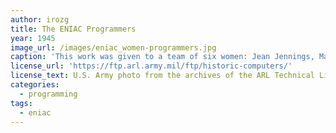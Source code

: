 ```yaml
---
author: irozg
title: The ENIAC Programmers
year: 1945
image_url: /images/eniac_women-programmers.jpg
caption: 'This work was given to a team of six women: Jean Jennings, Marlyn Wescoff, Ruth Lichterman, Betty Snyder, Frances Bilas, and Kay McNulty. World War II left the United States with a shortage of male engineers. As such, the Army posted job descriptions for women “computers,” who would calculate artillery trajectories by hand. These six women were selected out of a group of “computers” to work on a top-secret project.'
license_url: 'https://ftp.arl.army.mil/ftp/historic-computers/'
license_text: U.S. Army photo from the archives of the ARL Technical Library, Public Domain
categories:
  - programming 
tags:
  - eniac 
---
```


